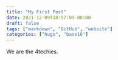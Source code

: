```yaml
---
title: "My First Post"
date: 2021-12-09T18:57:09-08:00
draft: false
tags: ["markdown", "GitHub", "website"]
categories: ["hugo", "base16"]
---
```


We are the 4techies. 